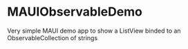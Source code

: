 # MAUIObservableDemo

Very simple MAUI demo app to show a ListView binded to an ObservableCollection of strings
